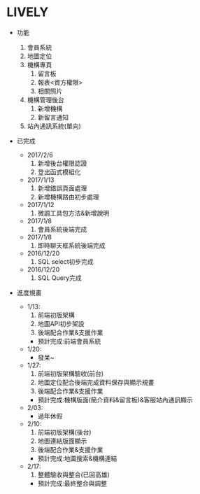 # LIVELY
* 功能
	1.	會員系統
	2.	地圖定位
	3.	機構專頁
		1.	留言板
		2.	報表<資方權限>
		3.	相關照片
	4.	機構管理後台
		1.	新增機構
		2.	新留言通知
	5.	站內通訊系統(單向)
* 已完成
	- 2017/2/6
		1.	新增後台權限認證
		2.	登出函式模組化
	- 2017/1/13		
		1.	新增錯誤頁面處理
		2.	新增機構路由初步處理	
	- 2017/1/12
		1.	微調工具包方法&新增說明
	- 2017/1/8      
		1.	會員系統後端完成
	- 2017/1/8      
		1.	即時聊天框系統後端完成
	- 2016/12/20    
		1.	SQL select初步完成
	- 2016/12/20    
		1.	SQL Query完成
	
* 進度規畫
	+ 1/13:
		1. 前端初版架構
		2. 地圖API初步架設
		3. 後端配合作業&支援作業
		- 預計完成:前端會員系統
	+ 1/20:
		- 發呆~
	+ 1/27:
		1. 前端初版架構驗收(前台)
		2. 地圖定位配合後端完成資料保存與顯示規畫
		3. 後端配合作業&支援作業
		- 預計完成:機構版面(簡介資料&留言板)&客服站內通訊顯示
	+ 2/03:
		- 過年休假
	+ 2/10:
		1. 前端初版架構(後台)
		2. 地圖連結版面顯示
		3. 後端配合作業&支援作業
		- 預計完成:地圖搜索&機構連結
	+ 2/17:
		1. 整體驗收與整合(已回高雄)
		- 預計完成:最終整合與調整